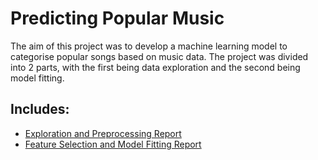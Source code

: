 # Predicting Popular Music

The aim of this project was to develop a machine learning model to categorise popular songs based on music data. The project was divided into 2 parts, with the first being data exploration and the second being model fitting.

## Includes:
- [Exploration and Preprocessing Report](https://github.com/alexh0756/Projects/blob/main/Python/Predicting%20Popular%20Music/Preprocessing%20and%20Exploration.ipynb)
- [Feature Selection and Model Fitting Report](https://github.com/alexh0756/Projects/blob/main/Python/Predicting%20Popular%20Music/Predicting%20Popular%20Music%20-%20Model%20Fitting.ipynb)
